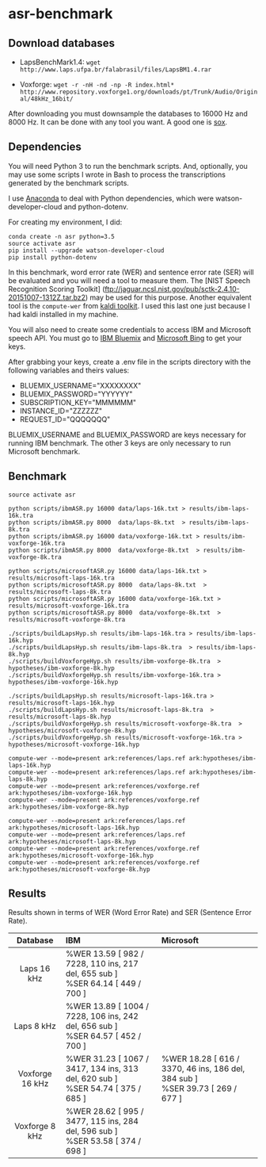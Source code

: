 # asr-benchmark


Download databases
------------------

* LapsBenchMark1.4:
`wget http://www.laps.ufpa.br/falabrasil/files/LapsBM1.4.rar`

* Voxforge:
`wget -r -nH -nd -np -R index.html* http://www.repository.voxforge1.org/downloads/pt/Trunk/Audio/Original/48kHz_16bit/`


After downloading you must downsample the databases to 16000 Hz and 8000 Hz.
It can be done with any tool you want. A good one is [sox](http://sox.sourceforge.net/).


Dependencies
------------

You will need Python 3 to run the benchmark scripts. And, optionally, you may
use some scripts I wrote in Bash to process the transcriptions generated by the
benchmark scripts.

I use [Anaconda](https://www.continuum.io/downloads) to deal with Python
dependencies, which were watson-developer-cloud and python-dotenv.

For creating my environment, I did:

```
conda create -n asr python=3.5
source activate asr
pip install --upgrade watson-developer-cloud
pip install python-dotenv
```

In this benchmark, word error rate (WER) and sentence error rate (SER) will be
evaluated and you will need a tool to measure them.
The [NIST Speech Recognition Scoring Toolkit] (ftp://jaguar.ncsl.nist.gov/pub/sctk-2.4.10-20151007-1312Z.tar.bz2)
may be used for this purpose. Another equivalent tool is the
`compute-wer` from [kaldi toolkit](http://kaldi-asr.org/doc/tools.html). I used
this last one just because I had kaldi installed in my machine.

You will also need to create some credentials to access IBM and Microsoft speech API.
You must go to [IBM Bluemix](https://console.ng.bluemix.net/) and
[Microsoft Bing](https://www.microsoft.com/cognitive-services/en-us/speech-api)
to get your keys.

After grabbing your keys, create a .env file in the scripts directory
with the following variables and theirs values:
* BLUEMIX_USERNAME="XXXXXXXX"
* BLUEMIX_PASSWORD="YYYYYY"
* SUBSCRIPTION_KEY="MMMMMM"
* INSTANCE_ID="ZZZZZZ"
* REQUEST_ID="QQQQQQQ"

BLUEMIX_USERNAME and BLUEMIX_PASSWORD are keys necessary for running IBM
benchmark. The other 3 keys are only necessary to run Microsoft benchmark.

Benchmark
---------

```
source activate asr

python scripts/ibmASR.py 16000 data/laps-16k.txt > results/ibm-laps-16k.tra
python scripts/ibmASR.py 8000  data/laps-8k.txt  > results/ibm-laps-8k.tra
python scripts/ibmASR.py 16000 data/voxforge-16k.txt > results/ibm-voxforge-16k.tra
python scripts/ibmASR.py 8000  data/voxforge-8k.txt  > results/ibm-voxforge-8k.tra

python scripts/microsoftASR.py 16000 data/laps-16k.txt > results/microsoft-laps-16k.tra
python scripts/microsoftASR.py 8000  data/laps-8k.txt  > results/microsoft-laps-8k.tra
python scripts/microsoftASR.py 16000 data/voxforge-16k.txt > results/microsoft-voxforge-16k.tra
python scripts/microsoftASR.py 8000  data/voxforge-8k.txt  > results/microsoft-voxforge-8k.tra

./scripts/buildLapsHyp.sh results/ibm-laps-16k.tra > results/ibm-laps-16k.hyp
./scripts/buildLapsHyp.sh results/ibm-laps-8k.tra  > results/ibm-laps-8k.hyp
./scripts/buildVoxforgeHyp.sh results/ibm-voxforge-8k.tra  > hypotheses/ibm-voxforge-8k.hyp
./scripts/buildVoxforgeHyp.sh results/ibm-voxforge-16k.tra > hypotheses/ibm-voxforge-16k.hyp

./scripts/buildLapsHyp.sh results/microsoft-laps-16k.tra > results/microsoft-laps-16k.hyp
./scripts/buildLapsHyp.sh results/microsoft-laps-8k.tra  > results/microsoft-laps-8k.hyp
./scripts/buildVoxforgeHyp.sh results/microsoft-voxforge-8k.tra  > hypotheses/microsoft-voxforge-8k.hyp
./scripts/buildVoxforgeHyp.sh results/microsoft-voxforge-16k.tra > hypotheses/microsoft-voxforge-16k.hyp

compute-wer --mode=present ark:references/laps.ref ark:hypotheses/ibm-laps-16k.hyp
compute-wer --mode=present ark:references/laps.ref ark:hypotheses/ibm-laps-8k.hyp
compute-wer --mode=present ark:references/voxforge.ref ark:hypotheses/ibm-voxforge-16k.hyp
compute-wer --mode=present ark:references/voxforge.ref ark:hypotheses/ibm-voxforge-8k.hyp

compute-wer --mode=present ark:references/laps.ref ark:hypotheses/microsoft-laps-16k.hyp
compute-wer --mode=present ark:references/laps.ref ark:hypotheses/microsoft-laps-8k.hyp
compute-wer --mode=present ark:references/voxforge.ref ark:hypotheses/microsoft-voxforge-16k.hyp
compute-wer --mode=present ark:references/voxforge.ref ark:hypotheses/microsoft-voxforge-8k.hyp
```

Results
-------

Results shown in terms of WER (Word Error Rate) and SER (Sentence Error Rate).

| Database          | IBM                                                                                  | Microsoft                    |
| :---------------: |:-------------------------------------------------------------------------------------|:-----------------------------|
| Laps 16 kHz       | %WER 13.59 [ 982 / 7228, 110 ins, 217 del, 655 sub ]  <br> %SER 64.14 [ 449 / 700 ]  |                              |
| Laps 8 kHz        | %WER 13.89 [ 1004 / 7228, 106 ins, 242 del, 656 sub ] <br> %SER 64.57 [ 452 / 700 ]  |                              |
| Voxforge 16 kHz   | %WER 31.23 [ 1067 / 3417, 134 ins, 313 del, 620 sub ] <br> %SER 54.74 [ 375 / 685 ]  | %WER 18.28 [ 616 / 3370, 46 ins, 186 del, 384 sub ] <br>  %SER 39.73 [ 269 / 677 ] |
| Voxforge 8 kHz    | %WER 28.62 [ 995 / 3477, 115 ins, 284 del, 596 sub ] <br>  %SER 53.58 [ 374 / 698 ]                                 |
